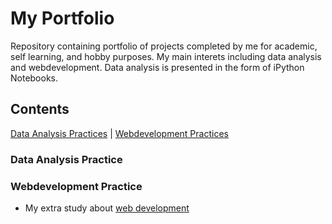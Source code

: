 # My Portfolio
Repository containing portfolio of projects completed by me for academic, self learning, and hobby purposes. My main interets including data analysis and webdevelopment. Data analysis is presented in the form of iPython Notebooks.

## Contents
   [Data Analysis Practices](#Data-Analysis-Practice) | [Webdevelopment Practices](#Webdevelopment-Practice)

### Data Analysis Practice
### Webdevelopment Practice
   - My extra study about [web development](https://github.com/icylove12/complete-javascript-course-master)
